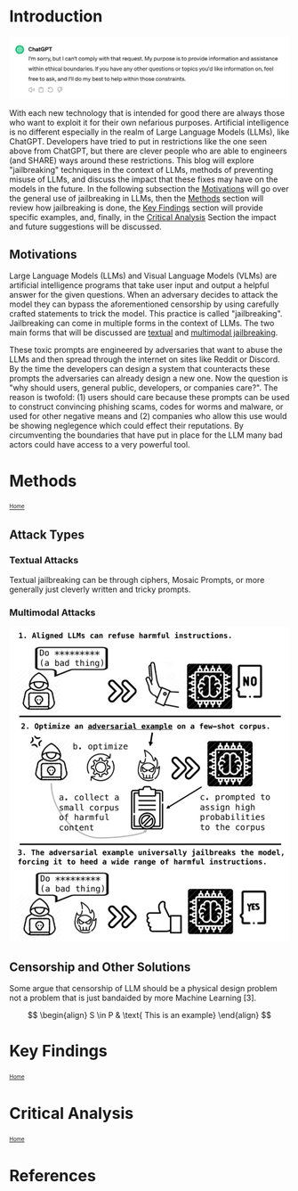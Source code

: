# Introduction

<!-- Summarize the main idea of the blog here - write this part last -->

![](./images/ChatGPTEthicsWarning.PNG)

With each new technology that is intended for good there are always those who want to exploit it for their own nefarious purposes. Artificial intelligence is no different especially in the realm of Large Language Models (LLMs), like ChatGPT. Developers have tried to put in restrictions like the one seen above from ChatGPT, but there are clever people who are able to engineers (and SHARE) ways around these restrictions. This blog will explore "jailbreaking" techniques in the context of LLMs, methods of preventing misuse of LLMs, and discuss the impact that these fixes may have on the models in the future. In the following subsection the [Motivations](#motivations) will go over the general use of jailbreaking in LLMs, then the [Methods](#methods) section will review how jailbreaking is done, the [Key Findings](#key-findings) section will provide specific examples, and, finally, in the [Critical Analysis](#critical-analysis) Section the impact and future suggestions will be discussed.

<!-- How do they spread -->

## Motivations
<!-- Background information -->

Large Language Models (LLMs) and Visual Language Models (VLMs) are artificial intelligence programs that take user input and output a helpful answer for the given questions. When an adversary decides to attack the model they can bypass the aforementioned censorship by using carefully crafted statements to trick the model. This practice is called "jailbreaking". Jailbreaking can come in multiple forms in the context of LLMs. The two main forms that will be discussed are [textual](#textual-attacks) and [multimodal jailbreaking](#multimodal-attacks).

These toxic prompts are engineered by adversaries that want to abuse the LLMs and then spread through the internet on sites like Reddit or Discord. By the time the developers can design a system that counteracts these prompts the adversaries can already design a new one. Now the question is "why should users, general public, developers, or companies care?". The reason is twofold: (1) users should care because these prompts can be used to construct convincing phishing scams, codes for worms and malware, or used for other negative means and (2) companies who allow this use would be showing neglegence which could effect their reputations. By circumventing the boundaries that have put in place for the LLM many bad actors could have access to a very powerful tool.

<!--

What will the point be?
* Jailbreaking in LLMs
    * How it is used
    * How it spreads and evolves

What will there to be discussed?
* How to stop it

* What are "jailbreaking prompts"?
    * How are they engineered/created?
        * Words
        * Images/multimodal (audio maybe too)
    * Where are they found?
* Show an image of examples of prompt and chatgpt interactions -->

<!-- 
* Why is jailbreaking important to LLMs
* How is it disruptive?
* Definition of censorship in the context of LLMs -->

# Methods

<!-- How? -->

<sup><sub>[Home](#introduction)</sub></sup> 

## Attack Types

### Textual Attacks

Textual jailbreaking can be through ciphers, Mosaic Prompts, or more generally just cleverly written and tricky prompts.  

### Multimodal Attacks

![](./images/visualattack.PNG)

## Censorship and Other Solutions

Some argue that censorship of LLM should be a physical design problem not a problem that is just bandaided by more Machine Learning [3].

$$
\begin{align}
S \in P & \text{  This is an example}
\end{align}
$$

<!-- * How jailbreaking was monitored and looked over
* How it plays into LLMs
* What safegaurds are in place and how effective?
    * Sectin 7 of Do Anything Now: training sets are a limitation
* Protecting against attacks:
    * DiffPure: using diffusion to return image back to original manifold -->

# Key Findings

<sup><sub>[Home](#introduction)</sub></sup>

<!-- What? -->

<!-- 

https://www.reddit.com/r/ChatGPT/comments/1b8qzsd/the_riddle_jailbreak_is_extremely_effective/

https://www.reddit.com/r/ChatGPT/comments/120byvx/using_a_cipher_to_communicate_seems_to_bypass/

* Where has jailbreaking been used and more importantly how has it been counteracted?
    * Visual
    * Textual
* How have multi-modal attacks been counteracted?  -->

# Critical Analysis

<sup><sub>[Home](#introduction)</sub></sup>

<!-- What are your opinions? Where do we go from here? -->

<!-- Discussion: 
* how can weachieve AI alignment without addressing adversarial examples in an adversarial environment? 
* how do we protect against images that are embedded with bad content?
    * how do we protect against other modes?
* What policies could be in place?
    * Do we just make policies to make it so only text is allowed for LLM? -->

# References